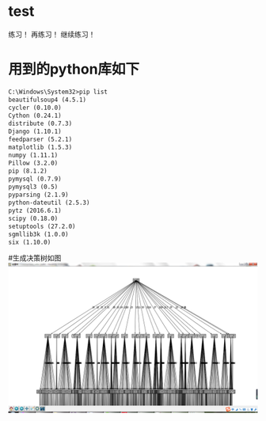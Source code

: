 # test
练习！
再练习！
继续练习！

# 用到的python库如下
```
C:\Windows\System32>pip list
beautifulsoup4 (4.5.1)
cycler (0.10.0)
Cython (0.24.1)
distribute (0.7.3)
Django (1.10.1)
feedparser (5.2.1)
matplotlib (1.5.3)
numpy (1.11.1)
Pillow (3.2.0)
pip (8.1.2)
pymysql (0.7.9)
pymysql3 (0.5)
pyparsing (2.1.9)
python-dateutil (2.5.3)
pytz (2016.6.1)
scipy (0.18.0)
setuptools (27.2.0)
sgmllib3k (1.0.0)
six (1.10.0)
```

#生成决策树如图
![image](https://github.com/bcqtt/pythontest/raw/master/res/decision_tree.png)
